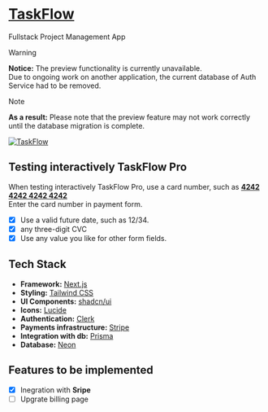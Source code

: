 # [TaskFlow](https://taskflow-app.vercel.app)

Fullstack Project Management App

> [!WARNING]
> **Notice:** The preview functionality is currently unavailable. \
> Due to ongoing work on another application, the current database of Auth Service had to be removed.

> [!NOTE]
> **As a result:** Please note that the preview feature may not work correctly until the database migration is complete.

[![TaskFlow](https://github.com/kubasliz/task-flow/assets/52798215/af212a4e-7441-4475-bea4-b36d37bef11e)](https://taskflow-app.vercel.app)

## Testing interactively TaskFlow Pro
When testing interactively TaskFlow Pro, use a card number, such as **<ins>4242 4242 4242 4242</ins>** \
Enter the card number in payment form.

 - [x] Use a valid future date, such as 12/34.
 - [x] any three-digit CVC
 - [x] Use any value you like for other form fields.

## Tech Stack

- **Framework:** [Next.js](https://nextjs.org)
- **Styling:** [Tailwind CSS](https://tailwindcss.com)
- **UI Components:** [shadcn/ui](https://ui.shadcn.com)
- **Icons:** [Lucide](https://lucide.dev)
- **Authentication:** [Clerk](https://clerk.com)
- **Payments infrastructure:** [Stripe](https://stripe.com)
- **Integration with db:** [Prisma](https://www.prisma.io)
- **Database:** [Neon](https://neon.tech)

## Features to be implemented

- [x] Inegration with **Sripe**
- [ ] Upgrate billing page
